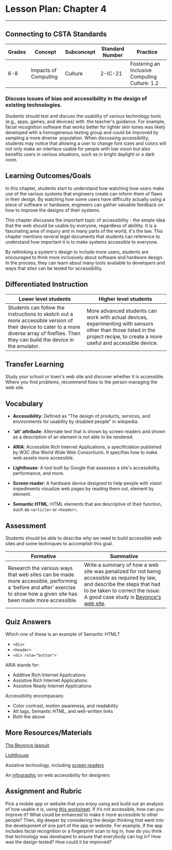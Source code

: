 # Lesson Plan: Chapter 4
---
## Connecting to CSTA Standards

Grades | Concept | Subconcept | Standard Number | Practice
---|---|---|---|---
6-8 | Impacts of Computing | Culture | 2-IC-21 | Fostering an Inclusive Computing Culture: 1.2 |

### Discuss issues of bias and accessibility in the design of existing technologies. 

Students should test and discuss the usability of various technology tools (e.g., apps, games, and devices) with  the teacher's guidance. For example, facial recognition software that works better for lighter skin tones was likely developed with a homogeneous testing group and could be improved by sampling a more diverse  population. When discussing accessibility, students may notice that allowing a user to change font sizes and colors will not only make an interface usable for people with low vision but also benefits users in various situations, such as in bright daylight or a dark room.

## Learning Outcomes/Goals

In this chapter, students start to understand how watching how users make use of the various systems that engineers create can inform them of flaws in their design. By watching how some users have difficulty actually using a piece of software or hardware, engineers can gather valuable feedback on how to improve the designs of their systems. 

This chapter discusses the important topic of accessibility - the simple idea that the web should be usable by everyone, regardless of abilility. It is a fascinating area of inquiry and in many parts of the world, it's the law. This chapter mentions several legal documents that students can reference to understand how important it is to make systems accessible to everyone.

By rethinking a system's design to include more users, students are encouraged to think more inclusively about software and hardware design. In the process, they can learn about many tools available to developers and ways that sites can be tested for accessibility.

## Differentiated Instruction

Lower level students | Higher level students
---|---
Students can follow the instructions to sketch out a more accessible version of their device to cater to a more diverse array of fireflies. Then they can build the device in the emulator. | More advanced students can work with actual devices, experimenting with sensors other than those listed in the project recipe, to create a more useful and accessible device.

## Transfer Learning

Study your school or town's web site and discover whether it is accessible. Where you find problems, recommend fixes to the person managing the web site.

## Vocabulary

- **Accessibility**: Defined as "The design of products, services, and environments for usability by disabled people" in wikipedia.

- **‘alt’ attribute**: Alternate text that is shown by screen readers and shown as a description of an element is not able to be rendered.

- **ARIA**: Accessible Rich Internet Applications, a specificiation published by W3C (the World Wide Web Consortium). It specifies how to make web assets more accessible.

- **Lighthouse**: A tool built by Google that assesses a site's accessibility, performance, and more.

- **Screen reader**: A hardware device designed to help people with vision impediments visualize web pages by reading them out, element by element. 

- **Semantic HTML**: HTML elements that are descriptive of their function, such as `<article>` or `<header>`.

## Assessment

Students should be able to describe why we need to build accessible web sites and some techniques to accomplish this goal.

Formative | Summative
---|---
Research the various ways that web sites can be made more accessible, performing a 'before and after' exercise to show how a given site has been made more accessible. | Write a summary of how a web site was penalized for not being accessible as required by law, and describe the steps that had to be taken to correct the issue. A good case study is [Beyonce's web site](https://www.boia.org/blog/beyonces-website-the-focus-of-an-accessibility-lawsuit).

## Quiz Answers

Which one of these is an example of Semantic HTML?  

- `<div>`  
- <span class="highlight">`<header>`</span>
- `<div role="button">` 

ARIA stands for: 

- Additive Rich Internet Applications  
- <span class="highlight">Assistive Rich Internet Applications</span> 
- Assistive Ready Internet Applications 

Accessibility encompasses:  

- Color contrast, motion awareness, and readability  
- Alt tags, Semantic HTML, and well-written links  
- <span class="highlight">Both the above</span> 

## More Resources/Materials

[The Beyonce lawsuit](https://www.boia.org/blog/beyonces-website-the-focus-of-an-accessibility-lawsuit)

[Lighthouse](https://developer.chrome.com/docs/lighthouse/)

Assistive technology, including [screen readers](https://www.afb.org/blindness-and-low-vision/using-technology/assistive-technology-products/screen-readers)

An [infographic](https://webaim.org/resources/designers/) on web accessibility for designers

## Assignment and Rubric

Pick a mobile app or website that you enjoy using and build out an analysis of how usable it is, using [this worksheet](https://www.cs4kids.club/assets/ch4-worksheet.pdf). If it’s not accessible, how can you improve it? What could be enhanced to make it more accessible to other people? Then, dig deeper by considering the design thinking that went into the development of one part of the app or website. For example, if the app includes facial recognition or a fingerprint scan to log in, how do you think that technology was developed to ensure that everybody can log in? How was the design tested? How could it be improved? 

 
